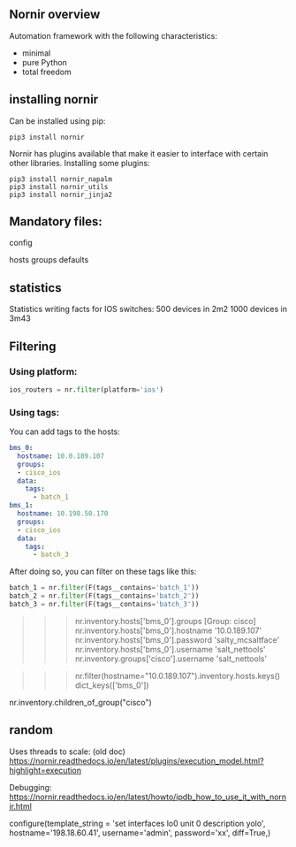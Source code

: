 ## Nornir overview

Automation framework with the following characteristics:
- minimal
- pure Python
- total freedom



## installing nornir

Can be installed using pip:
```
pip3 install nornir
```

Nornir has plugins available that make it easier to interface with certain other libraries. Installing some plugins:
```
pip3 install nornir_napalm
pip3 install nornir_utils
pip3 install nornir_jinja2
```


## Mandatory files:

config

hosts
groups
defaults





## statistics

Statistics writing facts for IOS switches:
500 devices in 2m2
1000 devices in 3m43




## Filtering

### Using platform:

```python
ios_routers = nr.filter(platform='ios')
```

### Using tags:

You can add tags to the hosts:

```yaml
bms_0:
  hostname: 10.0.189.107
  groups:
  - cisco_ios
  data:
    tags:
      - batch_1
bms_1:
  hostname: 10.198.50.170
  groups:
  - cisco_ios
  data:
    tags:
      - batch_3 
```

After doing so, you can filter on these tags like this:
```python
batch_1 = nr.filter(F(tags__contains='batch_1'))
batch_2 = nr.filter(F(tags__contains='batch_2'))
batch_3 = nr.filter(F(tags__contains='batch_3'))
```

>>> nr.inventory.hosts['bms_0'].groups
[Group: cisco]
>>> nr.inventory.hosts['bms_0'].hostname
'10.0.189.107'
>>> nr.inventory.hosts['bms_0'].password
'salty_mcsaltface'
>>> nr.inventory.hosts['bms_0'].username
'salt_nettools'
>>> nr.inventory.groups['cisco'].username
'salt_nettools'


>>> nr.filter(hostname="10.0.189.107").inventory.hosts.keys()
dict_keys(['bms_0'])

nr.inventory.children_of_group("cisco")


## random

Uses threads to scale:
(old doc) https://nornir.readthedocs.io/en/latest/plugins/execution_model.html?highlight=execution

Debugging:
https://nornir.readthedocs.io/en/latest/howto/ipdb_how_to_use_it_with_nornir.html

configure(template_string = 'set interfaces lo0 unit 0 description yolo', hostname='198.18.60.41', username='admin', password='xx', diff=True,)